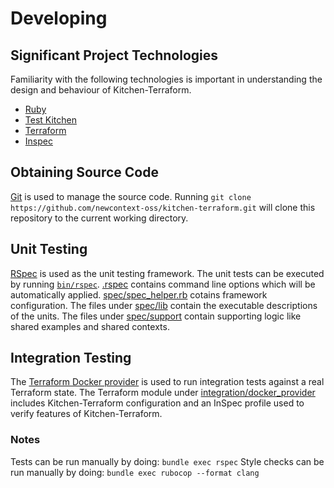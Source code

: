 # Developing

## Significant Project Technologies

Familiarity with the following technologies is important in
understanding the design and behaviour of Kitchen-Terraform.

- [Ruby](https://www.ruby-lang.org/en/)
- [Test Kitchen](http://kitchen.ci/)
- [Terraform](https://www.terraform.io/)
- [Inspec](https://www.inspec.io/)

## Obtaining Source Code

[Git](https://git-scm.com/) is used to manage the source code.
Running
`git clone https://github.com/newcontext-oss/kitchen-terraform.git` will
clone this repository to the current working directory.

## Unit Testing

[RSpec](http://rspec.info/) is used as the unit testing framework.
The unit tests can be executed by running [`bin/rspec`](bin/rspec).
[.rspec](.rspec) contains command line options which will be
automatically applied.
[spec/spec_helper.rb](spec/spec_helper.rb) cotains framework
configuration.
The files under [spec/lib](spec/lib) contain the executable descriptions
of the units.
The files under [spec/support](spec/support) contain supporting logic
like shared examples and shared contexts.

## Integration Testing

The
[Terraform Docker provider](https://www.terraform.io/docs/providers/docker/index.html)
is used to run integration tests against a real Terraform state.
The Terraform module under
[integration/docker_provider](integration/docker_provider) includes
Kitchen-Terraform configuration and an InSpec profile used to verify
features of Kitchen-Terraform.



### Notes

Tests can be run manually by doing: `bundle exec rspec`
Style checks can be run manually by doing:
`bundle exec rubocop --format clang`
